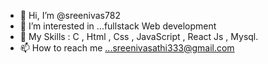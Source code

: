 - 👋 Hi, I’m @sreenivas782
- 👀 I’m interested in ...fullstack Web development
- 🌱 My Skills : C , Html , Css , JavaScript , React Js , Mysql.
- 📫 How to reach me ...sreenivasathi333@gmail.com

<!---
sreenivas782/sreenivas782 is a ✨ special ✨ repository because its `README.md` (this file) appears on your GitHub profile.
You can click the Preview link to take a look at your changes.
--->
